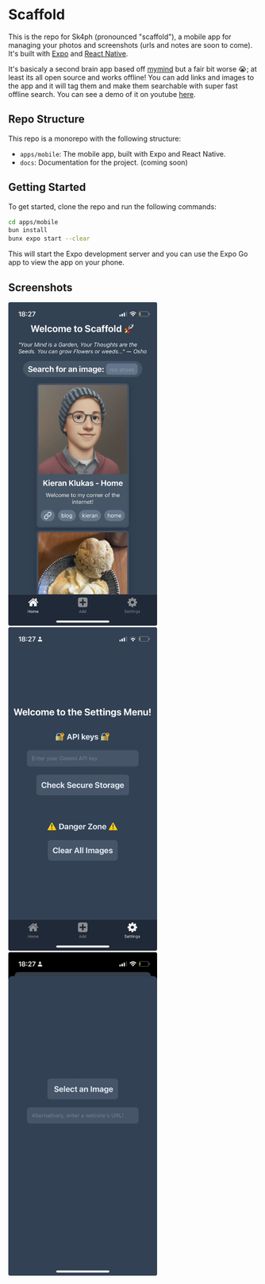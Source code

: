 # Scaffold

This is the repo for Sk4ph (pronounced "scaffold"), a mobile app for managing your photos and screenshots (urls and notes are soon to come). It's built with [Expo](https://expo.dev) and [React Native](https://reactnative.dev).

It's basicaly a second brain app based off [mymind](https://mymind.com/) but a fair bit worse 😭; at least its all open source and works offline! You can add links and images to the app and it will tag them and make them searchable with super fast offline search. You can see a demo of it on youtube [here](https://www.youtube.com/shorts/m5ASqlrYX_Q).

## Repo Structure

This repo is a monorepo with the following structure:
- `apps/mobile`: The mobile app, built with Expo and React Native.
- `docs`: Documentation for the project. (coming soon)

## Getting Started

To get started, clone the repo and run the following commands:

```bash
cd apps/mobile
bun install
bunx expo start --clear
```

This will start the Expo development server and you can use the Expo Go app to view the app on your phone.

## Screenshots
<p>
    <img src="https://github.com/kcoderhtml/scaffold/raw/master/.github/images/home.jpg" width="300">
    <img src="https://github.com/kcoderhtml/scaffold/raw/master/.github/images/settings.jpg" width="300">
    <img src="https://github.com/kcoderhtml/scaffold/raw/master/.github/images/add.jpg" width="300">
</p>
